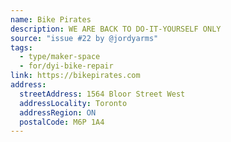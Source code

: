 ```yaml
---
name: Bike Pirates
description: WE ARE BACK TO DO-IT-YOURSELF ONLY
source: "issue #22 by @jordyarms"
tags:
  - type/maker-space
  - for/dyi-bike-repair
link: https://bikepirates.com
address:
  streetAddress: 1564 Bloor Street West
  addressLocality: Toronto
  addressRegion: ON
  postalCode: M6P 1A4
---
```


